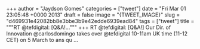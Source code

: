 
+++
author = "Jaydson Gomes"
categories = ["tweet"]
date = "Fri Mar 01 23:05:48 +0000 2013"
draft = false
image = "{TWEET_IMAGE}"
slug = "d469931e42082bb8e3bbe3b9e42edde6939ead84"
tags = ["tweet"]
title = """RT @tefdigital: [Q&amp;A!..."""
+++
RT @tefdigital: [Q&amp;A!] Our Dir. of Innovation @carlosdomingo takes over @tefdigital 10-11am UK time (11-12 CET) on 5 March to ans qu ...
